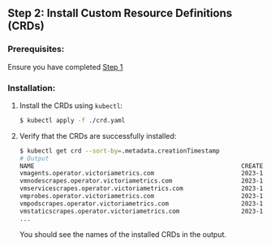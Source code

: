 ## Step 2: Install Custom Resource Definitions (CRDs)

### Prerequisites:
Ensure you have completed [Step 1](..%2Freadme.md)

### Installation:

1. Install the CRDs using `kubectl`:

    ```bash
    $ kubectl apply -f ./crd.yaml
    ```

2. Verify that the CRDs are successfully installed:

    ```bash
    $ kubectl get crd --sort-by=.metadata.creationTimestamp
    # Output
   NAME                                                         CREATED AT
   vmagents.operator.victoriametrics.com                        2023-12-26T12:02:48Z
   vmnodescrapes.operator.victoriametrics.com                   2023-12-26T12:02:49Z
   vmservicescrapes.operator.victoriametrics.com                2023-12-26T12:02:50Z
   vmprobes.operator.victoriametrics.com                        2023-12-26T12:02:50Z
   vmpodscrapes.operator.victoriametrics.com                    2023-12-26T12:02:50Z
   vmstaticscrapes.operator.victoriametrics.com                 2023-12-26T12:02:51Z
   ...
    ```

   You should see the names of the installed CRDs in the output.
